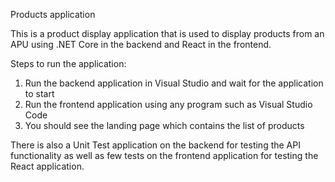 Products application

This is a product display application that is used to display products from an APU using .NET Core in the backend and React in the frontend.

Steps to run the application:
1. Run the backend application in Visual Studio and wait for the application to start
2. Run the frontend application using any program such as Visual Studio Code
3. You should see the landing page which contains the list of products

There is also a Unit Test application on the backend for testing the API functionality as well as few tests on the frontend application for testing the React application.
